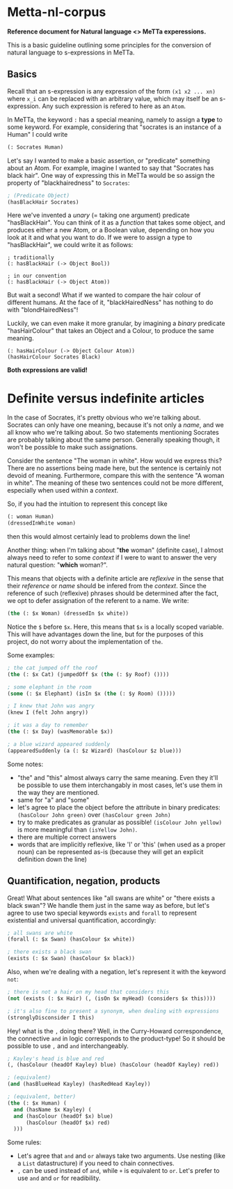 # Metta-nl-corpus
__Reference document for Natural language <> MeTTa experessions.__

This is a basic guideline outlining some principles for the conversion of natural language to s-expressions in MeTTa.

## Basics
Recall that an s-expression is any expression of the form `(x1 x2 ... xn)` where `x_i` can be replaced with an arbitrary value, which may itself be an s-expression. Any such expression is refered to here as an `Atom`.

In MeTTa, the keyword `:` has a special meaning, namely to assign a __type__ to some keyword. For example, considering that "socrates is an instance of a Human" I could write

```lisp
(: Socrates Human)
```

Let's say I wanted to make a basic assertion, or "predicate" something about an Atom. For example, imagine I wanted to say that "Socrates has black hair".
One way of expressing this in MeTTa would be so assign the property of "blackhairedness" to `Socrates`:

```lisp
; (Predicate Object)
(hasBlackHair Socrates)
```

Here we've invented a _unary_ (= taking one argument) predicate "hasBlackHair". You can think of it as a _function_ that takes some object, and produces either a new Atom, or a Boolean value, depending on how you look at it and what you want to do.
If we were to assign a type to "hasBlackHair", we could write it as follows:

```
; traditionally
(: hasBlackHair (-> Object Bool))

; in our convention
(: hasBlackHair (-> Object Atom))
```

But wait a second! What if we wanted to compare the hair colour of different humans. At the face of it, "blackHairedNess" has nothing to do with "blondHairedNess"!

Luckily, we can even make it more granular, by imagining a _binary_ predicate "hasHairColour" that takes an Object and a Colour, to produce the same meaning.

```
(: hasHairColour (-> Object Colour Atom))
(hasHairColour Socrates Black)
```

__Both expressions are valid!__

# Definite versus indefinite articles

In the case of Socrates, it's pretty obvious who we're talking about. Socrates can only have one meaning, because it's not only a _name_, and we all know who we're talking about. So two statements mentioning Socrates are probably talking about the same person.
Generally speaking though, it won't be possible to make such assignations.

Consider the sentence "The woman in white". How would we express this? There are no assertions being made here, but the sentence is certainly not devoid of meaning.
Furthermore, compare this with the sentence "A woman in white". The meaning of these two sentences could not be more different, especially when used within a _context_.

So, if you had the intuition to represent this concept like
```lisp
(: woman Human)
(dressedInWhite woman)
```

then this would almost certainly lead to problems down the line!

Another thing: when I'm talking about "__the__ woman" (definite case), I almost always need to refer to some _context_ if I were to want to answer the very natural question: "__which__ woman?".

This means that objects with a definite article are _reflexive_ in the sense that their _reference_ or _name_ should be infered from the _context_. Since the reference of such (reflexive) phrases should be determined after the fact, we opt to defer assignation of the referent to a name. We write:

```lisp
(the (: $x Woman) (dressedIn $x white))
```

Notice the `$` before `$x`. Here, this means that `$x` is a locally scoped variable. This will have advantages down the line,
but for the purposes of this project, do not worry about the implementation of `the`.

Some examples:

```lisp
; the cat jumped off the roof
(the (: $x Cat) (jumpedOff $x (the (: $y Roof) ())))

; some elephant in the room
(some (: $x Elephant) (isIn $x (the (: $y Room) ()))))

; I knew that John was angry
(knew I (felt John angry))

; it was a day to remember
(the (: $x Day) (wasMemorable $x))

; a blue wizard appeared suddenly
(appearedSuddenly (a (: $z Wizard) (hasColour $z blue)))
```

Some notes:
- "the" and "this" almost always carry the same meaning. Even they it'll be possible to use them interchangably in most cases, let's use them in the way they are mentioned.
- same for "a" and "some"
- let's agree to place the object before the attribute in binary predicates: `(hasColour John green)` over `(hasColour green John)`
- try to make predicates as granular as possible! `(isColour John yellow)` is more meaningful than `(isYellow John)`.
- there are multiple correct answers
- words that are implicitly reflexive, like 'I' or 'this' (when used as a proper noun) can be represented as-is (because they will get an explicit definition down the line)

## Quantification, negation, products

Great! What about sentences like "all swans are white" or "there exists a black swan"? We handle them just in the same way as before, but let's agree to use two special keywords `exists` and `forall` to represent existential and universal quantification, accordingly:

```lisp
; all swans are white
(forall (: $x Swan) (hasColour $x white))

; there exists a black swan
(exists (: $x Swan) (hasColour $x black))
```

Also, when we're dealing with a negation, let's represent it with the keyword `not`:

```lisp
; there is not a hair on my head that considers this
(not (exists (: $x Hair) (, (isOn $x myHead) (considers $x this))))

; it's also fine to present a synonym, when dealing with expressions
(stronglyDisconsider I this)
```

Hey! what is the `,` doing there? Well, in the Curry-Howard correspondence, the connective `and` in logic corresponds to the product-type! So it should be possible to use `,` and `and` interchangeably.

```lisp
; Kayley's head is blue and red
(, (hasColour (headOf Kayley) blue) (hasColour (headOf Kayley) red))

; (equivalent)
(and (hasBlueHead Kayley) (hasRedHead Kayley))

; (equivalent, better)
(the (: $x Human) (
  and (hasName $x Kayley) (
  and (hasColour (headOf $x) blue)
      (hasColour (headOf $x) red)
  )))
```

Some rules:
- Let's agree that `and` and `or` always take two arguments. Use nesting (like a `List` datastructure) if you need to chain connectives.
- `,` can be used instead of `and`, while `+` is equivalent to `or`. Let's prefer to use `and` and `or` for readibility.
